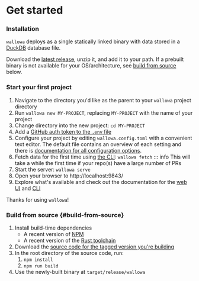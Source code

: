 # Get started

### Installation

`wallowa` deploys as a single statically linked binary with data stored in a
[DuckDB](http://duckdb.org/) database file.

Download the [latest release](https://github.com/gunrein/wallowa/releases), unzip it, and add it to your path. If a prebuilt binary is not available for your OS/architecture, see [build from source](#build-from-source) below.

### Start your first project

1. Navigate to the directory you'd like as the parent to your `wallowa` project directory
2. Run `wallowa new MY-PROJECT`, replacing `MY-PROJECT` with the name of your project
3. Change directory into the new project: `cd MY-PROJECT`
4. Add a [GitHub auth token to the `.env` file](configuration#github-auth-token)
5. Configure your project by editing `wallowa.config.toml` with a convenient text editor. The default file contains an overview of each setting and there is [documentation for all configuration options](configuration). 
6. Fetch data for the first time using [the CLI](cli): `wallowa fetch`
   ::: info This will take a while the first time if your repo(s) have a large number of PRs
7. Start the server: `wallowa serve`
8. Open your browser to http://localhost:9843/
9. Explore what's available and check out the documentation for the [web UI](web-ui) and [CLI](cli)

Thanks for using `wallowa`!

### Build from source {#build-from-source}

1. Install build-time dependencies
   - A recent version of [NPM](https://nodejs.org/en/download)
   - A recent version of the [Rust toolchain](https://www.rust-lang.org/learn/get-started)
1. Download the [source code for the tagged version you're building](https://github.com/gunrein/wallowa/tags)
1. In the root directory of the source code, run:
   1. `npm install`
   1. `npm run build`
1. Use the newly-built binary at `target/release/wallowa`
